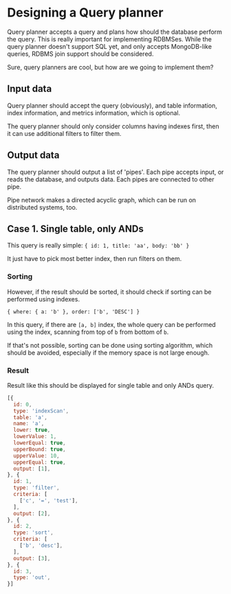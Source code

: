 # Designing a Query planner
Query planner accepts a query and plans how should the database perform the
query. This is really important for implementing RDBMSes.
While the query planner doesn't support SQL yet, and only accepts MongoDB-like
queries, RDBMS join support should be considered.

Sure, query planners are cool, but how are we going to implement them?

## Input data
Query planner should accept the query (obviously), and table information,
index information, and metrics information, which is optional.

The query planner should only consider columns having indexes first, then it
can use additional filters to filter them.

## Output data
The query planner should output a list of 'pipes'. Each pipe accepts input, or
reads the database, and outputs data. Each pipes are connected to other pipe.

Pipe network makes a directed acyclic graph, which can be run on distributed
systems, too.

## Case 1. Single table, only ANDs
This query is really simple: `{ id: 1, title: 'aa', body: 'bb' }`

It just have to pick most better index, then run filters on them.

### Sorting
However, if the result should be sorted, it should check if sorting can be
performed using indexes.

`{ where: { a: 'b' }, order: ['b', 'DESC'] }`

In this query, if there are `[a, b]` index, the whole query can be performed
using the index, scanning from top of `b` from bottom of `b`.

If that's not possible, sorting can be done using sorting algorithm, which
should be avoided, especially if the memory space is not large enough.

### Result
Result like this should be displayed for single table and only ANDs query.

```js
[{
  id: 0,
  type: 'indexScan',
  table: 'a',
  name: 'a',
  lower: true,
  lowerValue: 1,
  lowerEqual: true,
  upperBound: true,
  upperValue: 10,
  upperEqual: true,
  output: [1],
}, {
  id: 1,
  type: 'filter',
  criteria: [
    ['c', '=', 'test'],
  ],
  output: [2],
}, {
  id: 2,
  type: 'sort',
  criteria: [
    ['b', 'desc'],
  ],
  output: [3],
}, {
  id: 3,
  type: 'out',
}]
```
